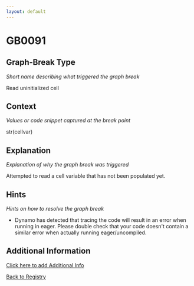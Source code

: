 ```yaml
---
layout: default
---
```

# GB0091

## Graph-Break Type
*Short name describing what triggered the graph break*

Read uninitialized cell

## Context
*Values or code snippet captured at the break point*

str(cellvar)

## Explanation
*Explanation of why the graph break was triggered*

Attempted to read a cell variable that has not been populated yet.

## Hints
*Hints on how to resolve the graph break*

- Dynamo has detected that tracing the code will result in an error when running in eager. Please double check that your code doesn't contain a similar error when actually running eager/uncompiled.


## Additional Information

<!-- ADDITIONAL INFORMATION START - Add custom information below this line -->

<!-- ADDITIONAL INFORMATION END -->


[Click here to add Additional Info](https://github.com/meta-pytorch/compile-graph-break-site/edit/main/docs/gb/gb0091.md)

[Back to Registry](../index.html)

